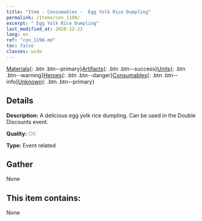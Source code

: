 ```yaml
---
title: "Item - Consumables -  Egg Yolk Rice Dumpling"
permalink: /Items/con_1198/
excerpt: " Egg Yolk Rice Dumpling"
last_modified_at: 2020-12-23
lang: en
ref: "con_1198.md"
toc: false
classes: wide
---
```

 [Materials](/Items/){: .btn .btn--primary}[Artifacts](/Items/Artifacts/){: .btn .btn--success}[Units](/Items/Units/){: .btn .btn--warning}[Heroes](/Items/Heroes/){: .btn .btn--danger}[Consumables](/Items/Consumables/){: .btn .btn--info}[Unknown](/Items/Unknown/){: .btn .btn--primary}

## Details
 **Description:** A delicious egg yolk rice dumpling. Can be used in the Double Discounts event.

 **Quality:** <span style="color: #DA70D6">OK</span>

 **Type:** Event related

## Gather

  None

## This item contains:

  None

